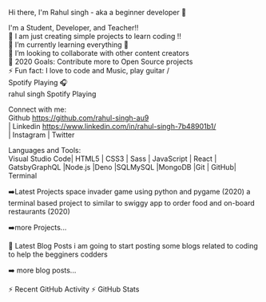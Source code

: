 
Hi there, I'm Rahul singh - aka a beginner developer 👋
                                                      
                                                             
                                                                
I'm a Student, Developer, and Teacher!!                                                     
🔭 I am just creating simple projects to learn coding !!                                                 
🌱 I’m currently learning everything 🤣                                                                
👯 I’m looking to collaborate with other content creators                                              
🥅 2020 Goals: Contribute more to Open Source projects                                                 
⚡ Fun fact: I love to code and Music, play guitar /                                                        
Spotify Playing 🎧                                                                                                                   
rahul singh Spotify Playing                                                                                                       

Connect with me:                                                                                                                  
Github https://github.com/rahul-singh-au9                                                      
| Linkedin https://www.linkedin.com/in/rahul-singh-7b48901b1/                                                                                     
| Instagram | Twitter


Languages and Tools:                                                                                                          
Visual Studio Code|            HTML5 |               CSS3             | Sass           | JavaScript            | React             | GatsbyGraphQL           |Node.js      |Deno       |SQLMySQL                  |MongoDB           |Git    | GitHub|   Terminal



➡️Latest Projects
space invader game using python and pygame (2020)
a terminal based project to similar to swiggy app to order food and on-board restaurants (2020)

➡️more Projects...

📕 Latest Blog Posts
i am going to start posting some blogs related to coding to help the begginers codders

➡️ more blog posts...


⚡ Recent GitHub Activity
⚡ GitHub Stats

